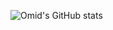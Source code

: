 

![Omid's GitHub stats](https://github-readme-stats.vercel.app/api?username=omidmousavi&show_icons=true&theme=radical)
